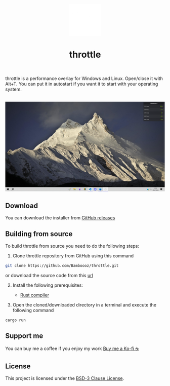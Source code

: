 <div align="center">
    <img alt="throttle logo" width="100" src="https://github.com/Bamboooz/throttle/blob/main/assets/icon.png?raw=true" />
</div> 

<div align="center">
    <h1>throttle</h1>
</div>

<br />

throttle is a performance overlay for Windows and Linux. Open/close it with Alt+T. You can put it in autostart if you want it to start with your operating system.

<br />

<img alt="project preview" src="https://github.com/Bamboooz/throttle/blob/main/assets/preview.png?raw=true" />

<br />

## Download

You can download the installer from [GitHub releases](https://github.com/Bamboooz/throttle/releases/latest)

## Building from source

To build throttle from source you need to do the following steps:
1. Clone throttle repository from GitHub using this command
```bash
git clone https://github.com/Bamboooz/throttle.git
```
or download the source code from this [url](https://github.com/Bamboooz/throttle/releases/latest)

2. Install the following prerequisites:
    - [Rust compiler](https://www.rust-lang.org/tools/install)

3. Open the cloned/downloaded directory in a terminal and execute the following command
```bash
cargo run
```

## Support me

You can buy me a coffee if you enjoy my work [Buy me a Ko-fi ☕](https://ko-fi.com/Bamboooz#paypalModal)

## License

This project is licensed under the [BSD-3 Clause License](https://github.com/Bamboooz/throttle/blob/main/LICENSE).
